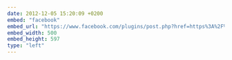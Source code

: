 ```yaml
---
date: 2012-12-05 15:20:09 +0200
embed: "facebook"
embed_url: "https://www.facebook.com/plugins/post.php?href=https%3A%2F%2Fwww.facebook.com%2Fmedia%2Fset%2F%3Fset%3Da.195629443895675.23587.192737880851498%26type%3D3&width=500"
embed_width: 500
embed_height: 597
type: "left"
---
```

